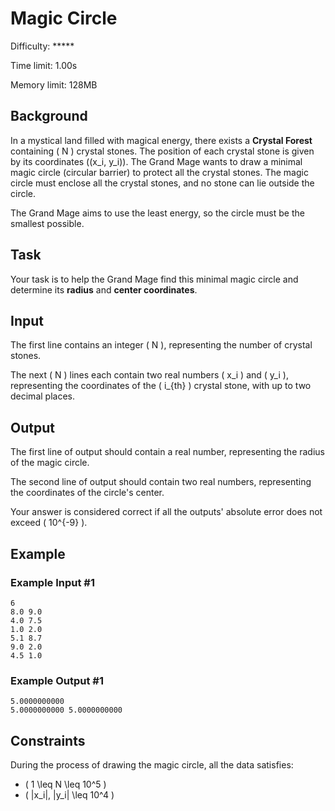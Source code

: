 # Magic Circle

Difficulty: \*\**\*\*

Time limit: 1.00s

Memory limit: 128MB

## Background

In a mystical land filled with magical energy, there exists a **Crystal Forest** containing \( N \) crystal stones. The position of each crystal stone is given by its coordinates \((x_i, y_i)\). The Grand Mage wants to draw a minimal magic circle (circular barrier) to protect all the crystal stones. The magic circle must enclose all the crystal stones, and no stone can lie outside the circle.

The Grand Mage aims to use the least energy, so the circle must be the smallest possible.

## Task

Your task is to help the Grand Mage find this minimal magic circle and determine its **radius** and **center coordinates**.

## Input

The first line contains an integer \( N \), representing the number of crystal stones.

The next \( N \) lines each contain two real numbers \( x_i \) and \( y_i \), representing the coordinates of the \( i_{th} \) crystal stone, with up to two decimal places.

## Output

The first line of output should contain a real number, representing the radius of the magic circle.

The second line of output should contain two real numbers, representing the coordinates of the circle's center.

Your answer is considered correct if all the outputs' absolute error does not exceed \( 10^{-9} \).

## Example

### Example Input #1

```in
6
8.0 9.0
4.0 7.5
1.0 2.0
5.1 8.7
9.0 2.0
4.5 1.0
```

### Example Output #1

```out
5.0000000000
5.0000000000 5.0000000000
```

## Constraints

During the process of drawing the magic circle, all the data satisfies:

- \( 1 \leq N \leq 10^5 \)
- \( |x_i|, |y_i| \leq 10^4 \)

